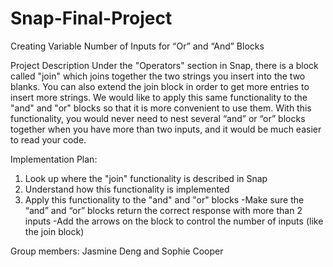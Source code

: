 # Snap-Final-Project
Creating Variable Number of Inputs for “Or” and “And” Blocks

Project Description
Under the "Operators" section in Snap, there is a block called "join" which joins together the two strings you insert into the two blanks. 
You can also extend the join block in order to get more entries to insert more strings. 
We would like to apply this same functionality to the "and" and "or" blocks so that it is more convenient to use them. 
With this functionality, you would never need to nest several “and” or “or” blocks together when you have more than two inputs, and it would be much easier to read your code.



Implementation Plan:
1. Look up where the "join" functionality is described in Snap
2. Understand how this functionality is implemented 
3. Apply this functionality to the "and" and "or" blocks
  -Make sure the “and” and “or” blocks return the correct response with more than 2 inputs
  -Add the arrows on the block to control the number of inputs (like the join block)
  
Group members: Jasmine Deng and Sophie Cooper

